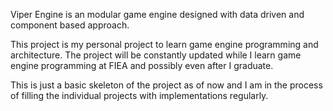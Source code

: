 Viper Engine is an modular game engine designed with data driven and component based approach.

This project is my personal project to learn game engine programming and architecture. The project will be constantly updated while I learn game engine programming at FIEA and possibly even after I graduate.

This is just a basic skeleton of the project as of now and I am in the process of filling the individual projects with implementations regularly.
